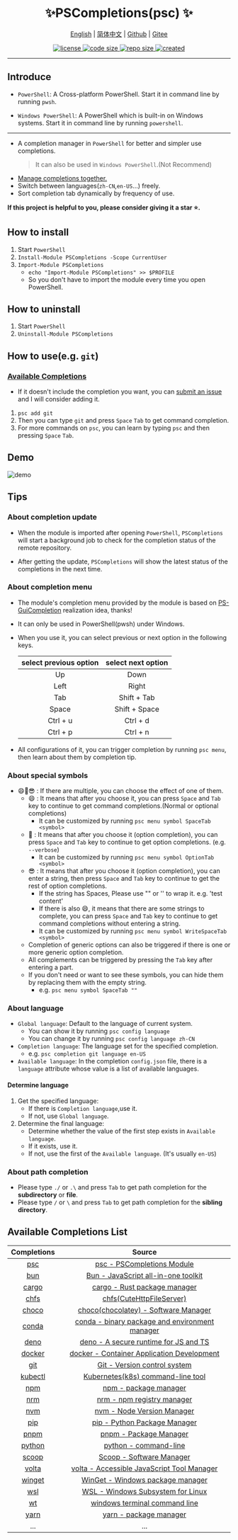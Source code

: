 <p align="center">
    <h1 align="center">✨PSCompletions(psc) ✨</h1>
</p>

<p align="center">
    <a href="README.md">English</a> |
    <a href="README-CN.md">简体中文</a> |
    <a href="https://github.com/abgox/PSCompletions">Github</a> |
    <a href="https://gitee.com/abgox/PSCompletions">Gitee</a>
</p>

<p align="center">
    <a href="https://github.com/abgox/PSCompletions/blob/main/LICENSE">
        <img src="https://img.shields.io/github/license/abgox/PSCompletions" alt="license" />
    </a>
    <a href="https://img.shields.io/github/languages/code-size/abgox/PSCompletions.svg">
        <img src="https://img.shields.io/github/languages/code-size/abgox/PSCompletions.svg" alt="code size" />
    </a>
    <a href="https://img.shields.io/github/repo-size/abgox/PSCompletions.svg">
        <img src="https://img.shields.io/github/repo-size/abgox/PSCompletions.svg" alt="repo size" />
    </a>
    <a href="https://github.com/abgox/PSCompletions">
        <img src="https://img.shields.io/badge/created-2023--8--15-blue" alt="created" />
    </a>
</p>

---

## Introduce

-   `PowerShell`: A Cross-platform PowerShell. Start it in command line by running `pwsh`.

-   `Windows PowerShell`: A PowerShell which is built-in on Windows systems. Start it in command line by running `powershell`.

---

-   A completion manager in `PowerShell` for better and simpler use completions.
    > It can also be used in `Windows PowerShell`.(Not Recommend)
-   [Manage completions together.](#available-completions-list 'Click it to view the completion list that can be added !')
-   Switch between languages(`zh-CN`,`en-US`...) freely.
-   Sort completion tab dynamically by frequency of use.

**If this project is helpful to you, please consider giving it a star ⭐.**

## How to install

1. Start `PowerShell`
2. `Install-Module PSCompletions -Scope CurrentUser`
3. `Import-Module PSCompletions`
    - `echo "Import-Module PSCompletions" >> $PROFILE`
    - So you don't have to import the module every time you open PowerShell.

## How to uninstall

1. Start `PowerShell`
2. `Uninstall-Module PSCompletions`

## How to use(e.g. `git`)

### [Available Completions](#available-completions-list 'All completions that can be added at present. More completions are adding!')

-   If it doesn't include the completion you want, you can [submit an issue](https://github.com/abgox/PSCompletions/issues 'Click to submit an issue') and I will consider adding it.

1. `psc add git`
2. Then you can type `git` and press `Space` `Tab` to get command completion.
3. For more commands on `psc`, you can learn by typing `psc` and then pressing `Space` `Tab`.

## Demo

![demo](https://abgop.netlify.app/pscompletions/demo.gif)

## Tips

### About completion update

-   When the module is imported after opening `PowerShell`, `PSCompletions` will start a background job to check for the completion status of the remote repository.

-   After getting the update, `PSCompletions` will show the latest status of the completions in the next time.

### About completion menu

-   The module's completion menu provided by the module is based on [PS-GuiCompletion](https://github.com/nightroman/PS-GuiCompletion) realization idea, thanks!
-   It can only be used in PowerShell(pwsh) under Windows.
-   When you use it, you can select previous or next option in the following keys.

    | select previous option | select next option |
    | :--------------------: | :----------------: |
    |           Up           |        Down        |
    |          Left          |       Right        |
    |          Tab           |    Shift + Tab     |
    |         Space          |   Shift + Space    |
    |        Ctrl + u        |      Ctrl + d      |
    |        Ctrl + p        |      Ctrl + n      |

-   All configurations of it, you can trigger completion by running `psc menu`, then learn about them by completion tip.

### About special symbols

-   😄🤔😎 : If there are multiple, you can choose the effect of one of them.
    -   😄 : It means that after you choose it, you can press `Space` and `Tab` key to continue to get command completions.(Normal or optional completions)
        -   It can be customized by running `psc menu symbol SpaceTab <symbol>`
    -   🤔 : It means that after you choose it (option completion), you can press `Space` and `Tab` key to continue to get option completions. (e.g. `--verbose`)
        -   It can be customized by running `psc menu symbol OptionTab <symbol>`
    -   😎 : It means that after you choose it (option completion), you can enter a string, then press `Space` and `Tab` key to continue to get the rest of option completions.
        -   If the string has Spaces, Please use "" or '' to wrap it. e.g. 'test content'
        -   If there is also 😄, it means that there are some strings to complete, you can press `Space` and `Tab` key to continue to get command completions without entering a string.
        -   It can be customized by running `psc menu symbol WriteSpaceTab <symbol>`
    -   Completion of generic options can also be triggered if there is one or more generic option completion.
    -   All complements can be triggered by pressing the `Tab` key after entering a part.
    -   If you don't need or want to see these symbols, you can hide them by replacing them with the empty string.
        -   e.g. `psc menu symbol SpaceTab ""`

### About language

-   `Global language`: Default to the language of current system.
    -   You can show it by running `psc config language`
    -   You can change it by running `psc config language zh-CN`
-   `Completion language`: The language set for the specified completion.
    -   e.g. `psc completion git language en-US`
-   `Available language`: In the completion `config.json` file, there is a `language` attribute whose value is a list of available languages.

#### Determine language

1. Get the specified language:
    - If there is `Completion language`,use it.
    - If not, use `Global language`.
2. Determine the final language:
    - Determine whether the value of the first step exists in `Available language`.
    - If it exists, use it.
    - If not, use the first of the `Available language`. (It's usually `en-US`)

### About path completion

-   Please type `./` or `.\` and press `Tab` to get path completion for the **subdirectory** or **file**.
-   Please type `/` or `\` and press `Tab` to get path completion for the **sibling directory**.

## Available Completions List

|           Completions           |                                         Source                                         |
| :-----------------------------: | :------------------------------------------------------------------------------------: |
|     [psc](/completions/psc)     | [psc - PSCompletions Module](https://www.powershellgallery.com/packages/PSCompletions) |
|     [bun](/completions/bun)     |                 [Bun - JavaScript all-in-one toolkit](https://bun.sh)                  |
|   [cargo](/completions/cargo)   |             [cargo - Rust package manager](https://rustwiki.org/en/cargo)              |
|    [chfs](/completions/chfs)    |                   [chfs(CuteHttpFileServer)](http://iscute.cn/chfs)                    |
|   [choco](/completions/choco)   |             [choco(chocolatey) - Software Manager](https://chocolatey.org)             |
|   [conda](/completions/conda)   |    [conda - binary package and environment manager](https://github.com/conda/conda)    |
|    [deno](/completions/deno)    |               [deno - A secure runtime for JS and TS](https://deno.com)                |
|  [docker](/completions/docker)  |          [docker - Container Application Development](https://www.docker.com)          |
|     [git](/completions/git)     |                  [Git - Version control system](https://git-scm.com)                   |
| [kubectl](/completions/kubectl) |               [Kubernetes(k8s) command-line tool](https://kubernetes.io)               |
|     [npm](/completions/npm)     |                     [npm - package manager](https://www.npmjs.com)                     |
|     [nrm](/completions/nrm)     |               [nrm - npm registry manager](https://github.com/Pana/nrm)                |
|     [nvm](/completions/nvm)     |              [nvm - Node Version Manager](https://github.com/nvm-sh/nvm)               |
|     [pip](/completions/pip)     |              [pip - Python Package Manager](https://github.com/pypa/pip)               |
|    [pnpm](/completions/pnpm)    |                     [pnpm - Package Manager](https://www.pnpm.cn)                      |
|  [python](/completions/python)  |                    [python - command-line](https://www.python.org)                     |
|   [scoop](/completions/scoop)   |                      [Scoop - Software Manager](https://scoop.sh)                      |
|   [volta](/completions/volta)   |             [volta - Accessible JavaScript Tool Manager](https://volta.sh)             |
|  [winget](/completions/winget)  |      [WinGet - Windows package manager](https://github.com/microsoft/winget-cli)       |
|     [wsl](/completions/wsl)     |         [WSL - Windows Subsystem for Linux](https://github.com/microsoft/WSL)          |
|      [wt](/completions/wt)      |         [windows terminal command line](https://github.com/microsoft/terminal)         |
|    [yarn](/completions/yarn)    |             [yarn - package manager](https://classic.yarnpkg.com/lang/en)              |
|               ...               |                                          ...                                           |
